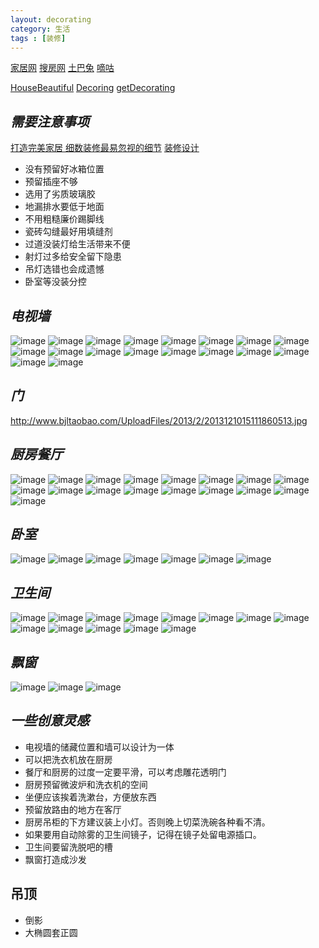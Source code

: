 ```yaml
---
layout: decorating
category: 生活
tags : [装修]
---
```


[家居网](http://zhuangxiu.pchouse.com.cn)
[搜房网](http://home.soufun.com/zhuangxiu)
[土巴兔](http://www.to8to.com)
[嘀咕](http://www.digu.com/sequare/hot/145969/145969)

[HouseBeautiful](http://www.housebeautiful.com/)
[Decoring](http://www.elledecor.com/)
[getDecorating](http://getdecorating.com/)

## *需要注意事项*

[打造完美家居 细数装修最易忽视的细节](http://zhuangxiu.pchouse.com.cn/48/482591_all.html#content_page_3)
[装修设计](http://www.zhihu.com/topic/19600073)


* 没有预留好冰箱位置
* 预留插座不够
* 选用了劣质玻璃胶
* 地漏排水要低于地面
* 不用粗糙廉价踢脚线
* 瓷砖勾缝最好用填缝剂
* 过道没装灯给生活带来不便
* 射灯过多给安全留下隐患
* 吊灯选错也会成遗憾
* 卧室等没装分控

## *电视墙*
![image](http://decorate.qiniudn.com/%E7%94%B5%E8%A7%86%E5%A2%99/20130620162455-5dca360c.jpg)
![image](http://decorate.qiniudn.com/%E7%94%B5%E8%A7%86%E5%A2%99/1-101026114J3.jpg)
![image](http://decorate.qiniudn.com/%E7%94%B5%E8%A7%86%E5%A2%99/10892601_170240694145_2.jpg)
![image](http://decorate.qiniudn.com/%E7%94%B5%E8%A7%86%E5%A2%99/1291270086278_000.jpg)
![image](http://decorate.qiniudn.com/%E7%94%B5%E8%A7%86%E5%A2%99/13185788077368.jpg)
![image](http://decorate.qiniudn.com/%E7%94%B5%E8%A7%86%E5%A2%99/1622742504.164449186)
![image](http://decorate.qiniudn.com/%E7%94%B5%E8%A7%86%E5%A2%99/1_120102132016_2.jpg)
![image](http://decorate.qiniudn.com/%E7%94%B5%E8%A7%86%E5%A2%99/20100803221203394.jpg)
![image](http://decorate.qiniudn.com/%E7%94%B5%E8%A7%86%E5%A2%99/201201101424437366.jpg)
![image](http://decorate.qiniudn.com/%E7%94%B5%E8%A7%86%E5%A2%99/4feae4fe08dfc04fd408b00022279be3e0a3.jpg)
![image](http://decorate.qiniudn.com/%E7%94%B5%E8%A7%86%E5%A2%99/7355735_082951443127_2.jpg)
![image](http://decorate.qiniudn.com/%E7%94%B5%E8%A7%86%E5%A2%99/9858966_125408635100_2.jpg)
![image](http://decorate.qiniudn.com/%E7%94%B5%E8%A7%86%E5%A2%99/ik0lmozw.jpg)
![image](http://decorate.qiniudn.com/%E7%94%B5%E8%A7%86%E5%A2%99/img201004261272295103.jpg)
![image](http://www.aoooo.cn/pic1/035/03505.jpg)
![image](http://img01.tobosu.net/manage/case/2014/01-12/4FD18056-D518-5FE6-5C83-A3E2B8D0DCD6.jpg)
![image](http://img01.tobosu.net/manage/case/2013/12-26/F18E5883-8F50-76DD-8D17-56A26F353896.jpg)
![image](http://img01.tobosu.net/manage/case/2013/12-26/F090A337-C867-ECAF-47E9-408D996788B6.jpg)

## *门*
http://www.bjltaobao.com/UploadFiles/2013/2/2013121015111860513.jpg


## *厨房餐厅*
![image](http://decorate.qiniudn.com/%E5%8E%A8%E6%88%BF%E9%A4%90%E5%8E%85/490592_12.jpg)
![image](http://www.webjx.com/files/allimg/081025/2145590.jpg)
![image](http://pica.nipic.com/2007-12-22/20071222202122326_2.jpg)
![image](http://pica.nipic.com/2007-12-22/20071222201639387_2.jpg)
![image](https://encrypted-tbn1.gstatic.com/images?q=tbn:ANd9GcTTAgjDicdDcVS9G9ExLuXbDuL2VhTQK5Bh10l4U86oP93VG1VUTw)
![image](http://www.jiazhuang6.com/hbcms/upload/image/big/4b/4b9f135f90551dce7a1b0cf75ff76e00.jpg)
![image](http://pic.to8to.com/case/day_081018/20090218_6b68dc1019ce62945172FEhdTooDZww9.jpg)
![image](http://img4.duitang.com/uploads/item/201302/25/20130225114322_cycfY.thumb.600_0.jpeg)
![image](http://cdn.duitang.com/uploads/item/201212/22/20121222001548_dEKWE.thumb.600_0.jpeg)
![image](http://image01.baixingstatic.com/01/5136fc43061fc04e1209e1c034d29be3e0a3.jpg)
![image](http://img6.house365.com/upload/2013/04/17/1366166889516e0d69803c6.jpg)
![image](http://image01.baixingstatic.com/01/513948ae045a8044620b98e0494e9be3e0a3.jpg)
![image](http://t0.gstatic.com/images?q=tbn:ANd9GcQmbxqasr0Nm1IyWLconQVABH0VxRqLqtWQGM5wtjx8i5-cCgXB)
![image](http://img.myliving.cn/attchment/uploadimg/tplx_kt/1406/1237512105.jpg)
![image](http://home.myliving.cn/attchment/fckupload/2(350).jpg)
![image](http://t0.gstatic.com/images?q=tbn:ANd9GcTCPsQAhA0_SiYCDHuOdZTWigtDsAO0j5opZQzh-yUYgW0pKUDXiw)
![image](http://www.zhuangxiuxiaoguotu.com/uploadfile/2011/0211/20110211103107442.jpg)


## *卧室*
![image](http://decorate.qiniudn.com/%E5%8D%A7%E5%AE%A4/490592_11.jpg)
![image](http://decorate.qiniudn.com/%E5%8D%A7%E5%AE%A4/490592_7.jpg)
![image](http://image.51hejia.com/images/binary/0001/8101/1f5e9a310d7e989c694ace92926862f1.jpg)
![image](http://home.sun0769.com/home/case/W020101117349528906870.jpg)
![image](http://t11.baidu.com/it/u=2506404052,2877161914&fm=21&gp=0.jpg)
![image](http://img3.zhubajie.com/task/2009-11/30/186819/middlegz3po4xd.jpg)
![image](http://pic.to8to.com/case/day_121018/20121018_905f42b76d1460b02166xHryferQPFyf.jpg)

## *卫生间*
![image](http://img3.douban.com/view/photo/photo/public/p2129327474.jpg)
![image](http://images-fast.digu365.com/sp/width/736/d6d5543bd04096543219877cd18b6984_0004.jpg?f=detail)
![image](http://images-fast.digu365.com/sp/width/736/079b3847b523fb3b4093d75e703408fb_0013.jpg?f=detail)
![image](http://images-fast.digu365.com/sp/width/736/508c2bef4d66e718b62aa252e6c257be_0014.jpg?f=detail)
![image](http://images-fast.digu365.com/sp/width/736/b5363355c0c5db360d10226ae106741d_0014.jpg?f=detail)
![image](http://images-fast.digu365.com/sp/width/736/9d5ee31e05f810d3b698f46b0c466d7d_0012.jpg?f=detail)
![image](http://images-fast.digu365.com/sp/width/736/926f9af7efec024c68c4e808b68792bb_0013.jpg?f=detail)
![image](http://pic1.to8to.com/case/1312/18/20131218_4e42c19dfad49d84eaf2qtd6atkt7dmz.jpg)
![image](http://pic.to8to.com/case/1209/04/20120904_4afa98c6491981b1bb3cgDtDrdw0zj9N.jpg)
![image](http://pic.to8to.com/case/1209/05/20120905_dce4c5459528cf935692mOSmMd4HygXi.jpg)
![image](http://pic.to8to.com/case/1401/04/20140104_9ec29bcb03f78322eec6qdxcare56sng.jpg)
![image](http://pic.to8to.com/case/1401/04/20140104_2a22dfa613449d843164ohsmo4uslolo.jpg)
![image](http://images-fast.digu365.com/sp/width/736/ad9d1d3f3c786842c8750ed9b31630bd_0012.jpg?f=detail)

## *飘窗*
![image](http://images-fast.digu365.com/sp/width/736/5cc238c87445d19fa03ab7209cb686d9_0009.?f=detail)
![image](http://images-fast.digu365.com/sp/width/736/b87d8b2c146f1a7f9b52fddf57825ef8_0009.?f=detail)
![image](http://images-fast.digu365.com/sp/width/736/20c8852f52c5fa6bc9a31f6d6ad1f34e_0009.?f=detail)


## *一些创意灵感*
* 电视墙的储藏位置和墙可以设计为一体
* 可以把洗衣机放在厨房
* 餐厅和厨房的过度一定要平滑，可以考虑雕花透明门
* 厨房预留微波炉和洗衣机的空间
* 坐便应该挨着洗漱台，方便放东西
* 预留放路由的地方在客厅
* 厨房吊柜的下方建议装上小灯。否则晚上切菜洗碗各种看不清。
* 如果要用自动除雾的卫生间镜子，记得在镜子处留电源插口。
* 卫生间要留洗脱吧的槽
* 飘窗打造成沙发

## 吊顶
* 倒影
* 大椭圆套正圆
